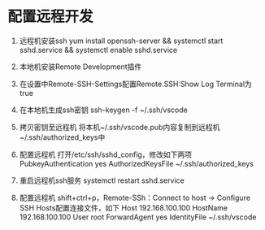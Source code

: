 # 配置远程开发

1. 远程机安装ssh
    yum install openssh-server && systemctl start sshd.service && systemctl enable sshd.service

2. 本地机安装Remote Development插件

3. 在设置中Remote-SSH-Settings配置Remote.SSH:Show Log Terminal为true

4. 在本地机生成ssh密钥
    ssh-keygen -f ~/.ssh/vscode

5. 拷贝密钥至远程机
    将本机~/.ssh/vscode.pub内容复制到远程机~/.ssh/authorized_keys中

6. 配置远程机
    打开/etc/ssh/sshd_config，修改如下两项
    PubkeyAuthentication yes
    AuthorizedKeysFile      ~/.ssh/authorized_keys

7. 重启远程机ssh服务
    systemctl restart sshd.service

8. 配置远程机
    shift+ctrl+p，Remote-SSh：Connect to host -> Configure SSH Hosts配置连接文件，如下
    Host 192.168.100.100
      HostName 192.168.100.100
      User root
      ForwardAgent yes
      IdentityFile ~/.ssh/vscode
